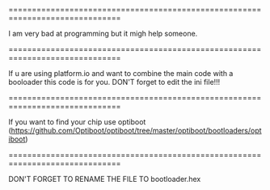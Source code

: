 ==============================================================================

I am very bad at programming but it migh help someone. 

==============================================================================

If u are using platform.io and want to combine the main code with a booloader this code is for you. 
DON'T forget to edit the ini file!!! 

==============================================================================

If you want to find  your chip use optiboot (https://github.com/Optiboot/optiboot/tree/master/optiboot/bootloaders/optiboot) 

==============================================================================

DON'T FORGET TO RENAME THE FILE TO bootloader.hex 
